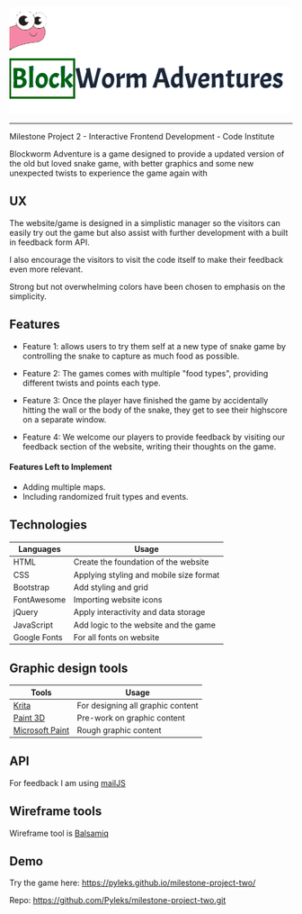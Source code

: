 ![alt text](assets/images/Heading.png)
___

Milestone Project 2 - Interactive Frontend Development - Code Institute

Blockworm Adventure is a game designed to provide a updated version of the old but loved snake
game, with better graphics and some new unexpected twists to experience the game again with 


## UX
The website/game is designed in a simplistic manager so the visitors can easily try out the game
but also assist with further development with a built in feedback form API.

I also encourage the visitors to visit the code itself to make their feedback even more relevant.

Strong but not overwhelming colors have been chosen to emphasis on the simplicity.

## Features
- Feature 1: allows users to try them self at a new type of snake game by controlling the snake to capture as much food as possible.

- Feature 2: The games comes with multiple "food types", providing different twists and points each type.

- Feature 3: Once the player have finished the game by accidentally hitting the wall or the body of the snake, 
they get to see their highscore on a separate window.

- Feature 4: We welcome our players to provide feedback by visiting our feedback
section of the website, writing their thoughts on the game.   

#### Features Left to Implement

- Adding multiple maps.
- Including randomized fruit types and events.

## Technologies

| Languages  | Usage |
| ------------- | ------------- |
| HTML  | Create the foundation of the website  |
| CSS  | Applying styling and mobile size format  |
| Bootstrap  | Add styling and grid  |
| FontAwesome  | Importing website icons  |
| jQuery  | Apply interactivity and data storage  |
| JavaScript  | Add logic to the website and the game  |
| Google Fonts  | For all fonts on website  |


## Graphic design tools
| Tools  | Usage |
| ------------- | ------------- |
| [Krita](https://krita.org/en/)  | For designing all graphic content  |
| [Paint 3D](https://www.microsoft.com/en-ie/p/paint-3d/9nblggh5fv99?activetab=pivot:overviewtab)  | Pre-work on graphic content  |
| [Microsoft Paint](https://en.wikipedia.org/wiki/Microsoft_Paint)  | Rough graphic content  |

## API
For feedback I am using
[mailJS](https://www.emailjs.com/)

## Wireframe tools
Wireframe tool is
[Balsamiq](https://balsamiq.com/)

## Demo
Try the game here: https://pyleks.github.io/milestone-project-two/



Repo: https://github.com/Pyleks/milestone-project-two.git

